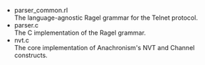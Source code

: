 * parser_common.rl
  <br>The language-agnostic Ragel grammar for the Telnet protocol.
* parser.c
  <br>The C implementation of the Ragel grammar.
* nvt.c
  <br>The core implementation of Anachronism's NVT and Channel constructs.
